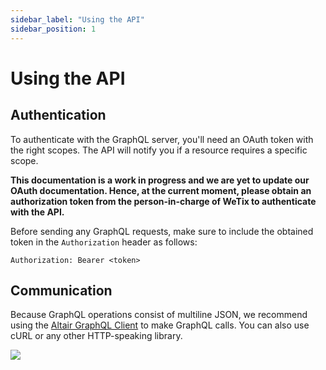 ```yaml
---
sidebar_label: "Using the API"
sidebar_position: 1
---
```


# Using the API

## Authentication

To authenticate with the GraphQL server, you'll need an OAuth token with the right scopes. The API will notify you if a resource requires a specific scope.

<!-- Follow the steps in "Creating a personal access token" to create a token. The scopes you require depends on the type of data you're trying to request. For example, select the User scopes to request user data. If you need access to repository information, select the appropriate Repository scopes.

To match the behavior of the GraphQL Explorer, request the following scopes:

user
public_repo
repo
repo_deployment
repo:status
read:repo_hook
read:org
read:public_key
read:gpg_key -->

**This documentation is a work in progress and we are yet to update our OAuth documentation. Hence, at the current moment, please obtain an authorization token from the person-in-charge of WeTix to authenticate with the API.**

Before sending any GraphQL requests, make sure to include the obtained token in the `Authorization` header as follows:

`Authorization: Bearer <token>`

## Communication

Because GraphQL operations consist of multiline JSON, we recommend using the [Altair GraphQL Client](https://altair.sirmuel.design/) to make GraphQL calls. You can also use cURL or any other HTTP-speaking library.

<img src="/img/altair.png"/>

<!-- # Fields

## movie

Gets movie by its key.

**Type:** [Movie!](/docs/objects#movie)

Arguments:

| Name                                | Description           |
| ----------------------------------- | --------------------- |
| `key` [`(Key!)`](/docs/graphql/scalars#key) | The key of the movie. |

## movieShowtimes

Gets the first 5000 movie showtimes for the specified movie and date. The showtimes are ordered by its time in ascending order and are grouped by the cinemas that are playing the movie and the hall types of the cinemas. To get a paginated list of movie showtimes, please use [showtimes](docs/queries/fields#showtimes) instead.

**Type:** [MovieShowtimes!](/docs/objects#movieshowtimes)

Arguments:

| Name                                     | Description                                           |
| ---------------------------------------- | ----------------------------------------------------- |
| `movieKey` [`(Key!)`](/docs/graphql/scalars#key) | The key of the movie whose showtimes will be fetched. |
| `date` [`(Date!)`](/docs/graphql/scalars#date)   | The date of the showtimes.                            | -->
